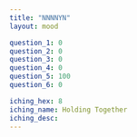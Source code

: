 ```yaml
---
title: "NNNNYN"
layout: mood

question_1: 0
question_2: 0
question_3: 0
question_4: 0
question_5: 100
question_6: 0

iching_hex: 8
iching_name: Holding Together
iching_desc: 
---
```

